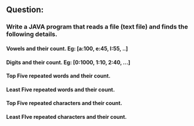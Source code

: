 ## Question:
### Write a JAVA program that reads a file (text file) and finds the following details.
#### Vowels and their count. Eg: [a:100, e:45, I:55, ..]
#### Digits and their count. Eg: [0:1000, 1:10, 2:40, ...]
#### Top Five repeated words and their count.
#### Least Five repeated words and their count.
#### Top Five repeated characters and their count.
#### Least FIve repeated characters and their count.
